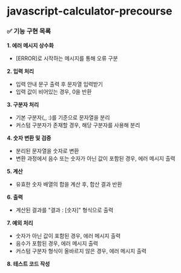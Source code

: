 # javascript-calculator-precourse

### ✅ 기능 구현 목록

**1. 에러 메시지 상수화**

- [ERROR]로 시작하는 메시지를 통해 오류 구분

**2. 입력 처리**

- 입력 안내 문구 출력 후 문자열 입력받기
- 입력 값이 비어있는 경우, 0을 반환

**3. 구분자 처리**

- 기본 구분자(,, :)를 기준으로 문자열을 분리
- 커스텀 구분자가 존재할 경우, 해당 구분자를 사용해 분리

**4. 숫자 변환 및 검증**

- 분리된 문자열을 숫자로 변환
- 변환 과정에서 음수 또는 숫자가 아닌 값이 포함된 경우, 에러 메시지 출력

**5. 계산**

- 유효한 숫자 배열의 합을 계산 후, 합산 결과 반환

**6. 출력**

- 계산된 결과를 "결과 : [숫자]" 형식으로 출력

**7. 예외 처리**

- 숫자가 아닌 값이 포함된 경우, 에러 메시지 출력
- 음수가 포함된 경우, 에러 메시지 출력
- 커스텀 구분자 형식이 올바르지 않은 경우, 에러 메시지 출력

**8. 테스트 코드 작성**
